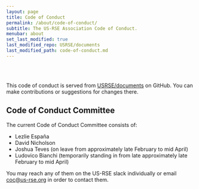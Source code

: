 ```yaml
---
layout: page
title: Code of Conduct
permalink: /about/code-of-conduct/
subtitle: The US-RSE Association Code of Conduct.
menubar: about
set_last_modified: true
last_modified_repo: USRSE/documents
last_modified_path: code-of-conduct.md
---
```


<div id="code-of-conduct" style="display:none"></div>

<br><br>

<p>This code of conduct is served from <a href="https://github.com/USRSE/documents/blob/master/code-of-conduct.md" target="_blank">USRSE/documents</a> on GitHub. You can
make contributions or suggestions for changes there.

<script src="https://cdnjs.cloudflare.com/ajax/libs/jquery/2.1.4/jquery.min.js"></script>
<script src="{{ site.baseurl }}/assets/js/showdown.min.js"></script>

<script>
$(document).ready(function(){

    url = "https://raw.githubusercontent.com/USRSE/documents/master/code-of-conduct.md"
    $.get(url, function(data) {

        var converter = new showdown.Converter(),
                 html = converter.makeHtml(data);

        $('#code-of-conduct').html(html)
        $('#code-of-conduct').show();
    });

});
</script>

<h2>Code of Conduct Committee</h2>

<p>
    The current Code of Conduct Committee consists of:
    <ul>
        <li> Lezlie Espa&ntilde;a</li>
        <li> David Nicholson</li>
        <li> Joshua Teves (on leave from approximately late February to mid April)</li>
        <li> Ludovico Bianchi (temporarily standing in from late approximately late February to mid April) </li>
    </ul>
    You may reach any of them on the US-RSE slack individually or email <a href="mailto:coc@us-rse.org">coc@us-rse.org</a> in order to contact them.
</p>
